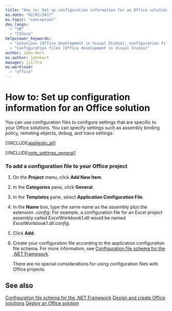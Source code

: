 ```yaml
---
title: "How to: Set up configuration information for an Office solution"
ms.date: "02/02/2017"
ms.topic: "conceptual"
dev_langs:
  - "VB"
  - "CSharp"
helpviewer_keywords:
  - "solutions [Office development in Visual Studio], configuration files"
  - "configuration files [Office development in Visual Studio]"
author: John-Hart
ms.author: johnhart
manager: jillfra
ms.workload:
  - "office"
---
```

# How to: Set up configuration information for an Office solution
  You can use configuration files to configure settings that are specific to your Office solutions. You can specify settings such as assembly binding policy, remoting objects, debug, and trace settings.

 [!INCLUDE[appliesto_all](../vsto/includes/appliesto-all-md.md)]

 [!INCLUDE[note_settings_general](../sharepoint/includes/note-settings-general-md.md)]

### To add a configuration file to your Office project

1. On the **Project** menu, click **Add New Item**.

2. In the **Categories** pane, click **General**.

3. In the **Templates** pane, select **Application Configuration File**.

4. In the **Name** box, type the same name as the assembly plus the extension *.config*. For example, a configuration file for an Excel project assembly called *ExcelWorkbook1.dll* would be named *ExcelWorkbook1.dll.config*.

5. Click **Add**.

6. Create your configuration file according to the application configuration file schema. For more information, see [Configuration file schema for the .NET Framework](/dotnet/framework/configure-apps/file-schema/index).

   There are no special considerations for using configuration files with Office projects.

## See also
 [Configuration file schema for the .NET Framework](/dotnet/framework/configure-apps/file-schema/index)
 [Design and create Office solutions](../vsto/designing-and-creating-office-solutions.md)
 [Deploy an Office solution](../vsto/deploying-an-office-solution.md)
